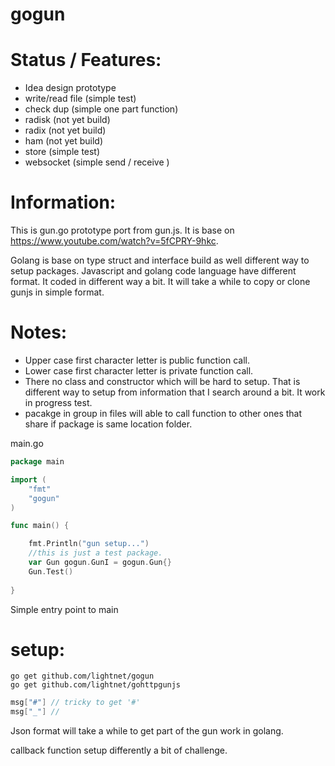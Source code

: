 # gogun

# Status / Features:
 * Idea design prototype
 * write/read file (simple test)
 * check dup (simple one part function)
 * radisk (not yet build)
 * radix (not yet build)
 * ham (not yet build)
 * store (simple test)
 * websocket (simple send / receive )

# Information:
 This is gun.go prototype port from gun.js.
 It is base on https://www.youtube.com/watch?v=5fCPRY-9hkc.
 
 Golang is base on type struct and interface build as well different way to setup packages. Javascript and golang code language have different format. It coded in different way a bit. It will take a while to copy or clone gunjs in simple format.

# Notes:
 * Upper case first character letter is public function call.
 * Lower case first character letter is private function call.
 * There no class and constructor which will be hard to setup. That is different way to setup from information that I search around a bit. It work in progress test.
 * pacakge in group in files will able to call function to other ones that share if package is same location folder.

main.go
```go
package main

import (
	"fmt"
	"gogun"
)

func main() {

    fmt.Println("gun setup...")
    //this is just a test package.
    var Gun gogun.GunI = gogun.Gun{}
    Gun.Test()
    
}
```
Simple entry point to main

# setup: 
```
go get github.com/lightnet/gogun
go get github.com/lightnet/gohttpgunjs
```

```go
msg["#"] // tricky to get '#'
msg["_"] //
```
Json format will take a while to get part of the gun work in golang.

callback function setup differently a bit of challenge.